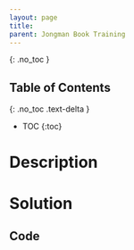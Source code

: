 ```yaml
---
layout: page
title:
parent: Jongman Book Training
---
```


{: .no_toc }
## Table of Contents
{: .no_toc .text-delta }
- TOC
{:toc}

# Description
# Solution
## Code
